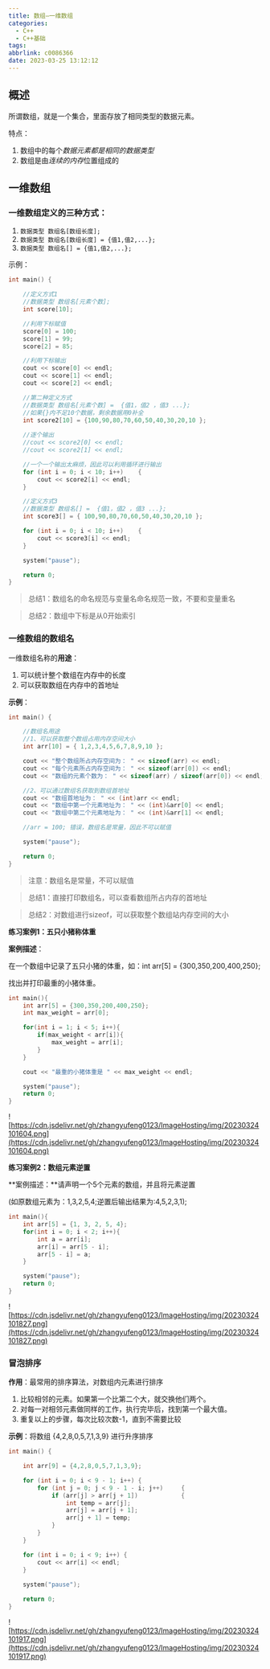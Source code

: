 ```yaml
---
title: 数组—一维数组
categories:
  - C++
  - C++基础
tags:
abbrlink: c0086366
date: 2023-03-25 13:12:12
---
```


## 概述

所谓数组，就是一个集合，里面存放了相同类型的数据元素。

特点：

1. 数组中的每个*数据元素都是相同的数据类型*
2. 数组是由*连续的内存*位置组成的

## 一维数组

### 一维数组定义的三种方式：

1. `数据类型 数组名[数组长度];`
2. `数据类型 数组名[数组长度] = {值1,值2,...};`
3. `数据类型 数组名[] = {值1,值2,...};`

示例：

```cpp
int main() {

	//定义方式1
	//数据类型 数组名[元素个数];
	int score[10];

	//利用下标赋值
	score[0] = 100;
	score[1] = 99;
	score[2] = 85;

	//利用下标输出
	cout << score[0] << endl;
	cout << score[1] << endl;
	cout << score[2] << endl;

	//第二种定义方式
	//数据类型 数组名[元素个数] =  {值1，值2 ，值3 ...};
	//如果{}内不足10个数据，剩余数据用0补全
	int score2[10] = {100,90,80,70,60,50,40,30,20,10 };
	
	//逐个输出
	//cout << score2[0] << endl;
	//cout << score2[1] << endl;

	//一个一个输出太麻烦，因此可以利用循环进行输出
	for (int i = 0; i < 10; i++)	{
		cout << score2[i] << endl;
	}

	//定义方式3
	//数据类型 数组名[] =  {值1，值2 ，值3 ...};
	int score3[] = { 100,90,80,70,60,50,40,30,20,10 };

	for (int i = 0; i < 10; i++)	{
		cout << score3[i] << endl;
	}

	system("pause");

	return 0;
}
```

> 总结1：数组名的命名规范与变量名命名规范一致，不要和变量重名
> 

> 总结2：数组中下标是从0开始索引
> 

### 一维数组的数组名

一维数组名称的**用途**：

1. 可以统计整个数组在内存中的长度
2. 可以获取数组在内存中的首地址

**示例**：

```cpp
int main() {

	//数组名用途
	//1、可以获取整个数组占用内存空间大小
	int arr[10] = { 1,2,3,4,5,6,7,8,9,10 };

	cout << "整个数组所占内存空间为： " << sizeof(arr) << endl;
	cout << "每个元素所占内存空间为： " << sizeof(arr[0]) << endl;
	cout << "数组的元素个数为： " << sizeof(arr) / sizeof(arr[0]) << endl;

	//2、可以通过数组名获取到数组首地址
	cout << "数组首地址为： " << (int)arr << endl;
	cout << "数组中第一个元素地址为： " << (int)&arr[0] << endl;
	cout << "数组中第二个元素地址为： " << (int)&arr[1] << endl;

	//arr = 100; 错误，数组名是常量，因此不可以赋值

	system("pause");

	return 0;
}
```

> 注意：数组名是常量，不可以赋值
> 

> 总结1：直接打印数组名，可以查看数组所占内存的首地址
> 

> 总结2：对数组进行sizeof，可以获取整个数组站内存空间的大小
> 

**练习案例1：五只小猪称体重**

**案例描述**：

在一个数组中记录了五只小猪的体重，如：int arr[5] = {300,350,200,400,250};

找出并打印最重的小猪体重。

```cpp
int main(){
	int arr[5] = {300,350,200,400,250};
	int max_weight = arr[0];

	for(int i = 1; i < 5; i++){
		if(max_weight < arr[i]){
			max_weight = arr[i];
		}
	}

	cout << "最重的小猪体重是 " << max_weight << endl;

	system("pause");
	return 0;
}
```

![https://cdn.jsdelivr.net/gh/zhangyufeng0123/ImageHosting/img/20230324101604.png](https://cdn.jsdelivr.net/gh/zhangyufeng0123/ImageHosting/img/20230324101604.png)

**练习案例2：数组元素逆置**

**案例描述：**请声明一个5个元素的数组，并且将元素逆置

(如原数组元素为：1,3,2,5,4;逆置后输出结果为:4,5,2,3,1);

```cpp
int main(){
	int arr[5] = {1, 3, 2, 5, 4};
	for(int i = 0; i < 2; i++){
		int a = arr[i];
		arr[i] = arr[5 - i];
		arr[5 - i] = a;
	}

	system("pause");
	return 0;
}
```

![https://cdn.jsdelivr.net/gh/zhangyufeng0123/ImageHosting/img/20230324101827.png](https://cdn.jsdelivr.net/gh/zhangyufeng0123/ImageHosting/img/20230324101827.png)

### 冒泡排序

**作用**：最常用的排序算法，对数组内元素进行排序

1. 比较相邻的元素。如果第一个比第二个大，就交换他们两个。
2. 对每一对相邻元素做同样的工作，执行完毕后，找到第一个最大值。
3. 重复以上的步骤，每次比较次数-1，直到不需要比较

**示例**：将数组 {4,2,8,0,5,7,1,3,9} 进行升序排序

```cpp
int main() {

	int arr[9] = {4,2,8,0,5,7,1,3,9};

	for (int i = 0; i < 9 - 1; i++)	{
		for (int j = 0; j < 9 - 1 - i; j++)		{
			if (arr[j] > arr[j + 1])			{
				int temp = arr[j];
				arr[j] = arr[j + 1];
				arr[j + 1] = temp;
			}
		}
	}

	for (int i = 0; i < 9; i++)	{
		cout << arr[i] << endl;
	}
    
	system("pause");

	return 0;
}
```

![https://cdn.jsdelivr.net/gh/zhangyufeng0123/ImageHosting/img/20230324101917.png](https://cdn.jsdelivr.net/gh/zhangyufeng0123/ImageHosting/img/20230324101917.png)